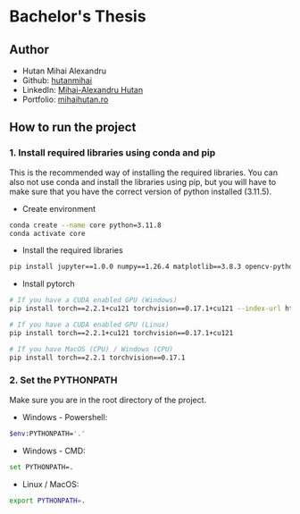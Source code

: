 # Bachelor's Thesis

## Author

- Hutan Mihai Alexandru
- Github: [hutanmihai](https://github.com/hutanmihai)
- LinkedIn: [Mihai-Alexandru Hutan](https://www.linkedin.com/in/hutanmihai/)
- Portfolio: [mihaihutan.ro](https://mihaihutan.ro)

## How to run the project

### 1. Install required libraries using conda and pip

This is the recommended way of installing the required libraries.
You can also not use conda and install the libraries using pip, but you will have to make sure that you have the correct
version of python installed (3.11.5).

- Create environment

```bash
conda create --name core python=3.11.8
conda activate core
```

- Install the required libraries

```bash
pip install jupyter==1.0.0 numpy==1.26.4 matplotlib==3.8.3 opencv-python==4.9.0.80 pandas==2.2.1 pillow==10.2.0 black==24.2.0 seaborn missingno
```

- Install pytorch

```bash
# If you have a CUDA enabled GPU (Windows)
pip install torch==2.2.1+cu121 torchvision==0.17.1+cu121 --index-url https://download.pytorch.org/whl/cu121

# If you have a CUDA enabled GPU (Linux)
pip install torch==2.2.1+cu121 torchvision==0.17.1+cu121

# If you have MacOS (CPU) / Windows (CPU)
pip install torch==2.2.1 torchvision==0.17.1
```

### 2. Set the PYTHONPATH

Make sure you are in the root directory of the project.

- Windows - Powershell:

```bash
$env:PYTHONPATH='.'
```

- Windows - CMD:

```bash
set PYTHONPATH=.
```

- Linux / MacOS:

```bash
export PYTHONPATH=.
```
